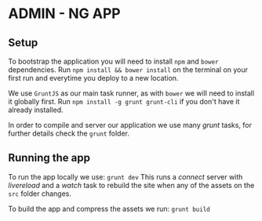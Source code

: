 # ADMIN - NG APP

## Setup

To bootstrap the application you will need to install `npm` and `bower` dependencies. Run `npm install && bower install` on the terminal on your first run and everytime you deploy to a new location.

We use `GruntJS` as our main task runner, as with `bower` we will need to install it globally first. Run `npm install -g grunt grunt-cli` if you don't have it already installed.

In order to compile and server our application we use many *grunt* tasks, for further details check the `grunt` folder.

## Running the app

To run the app locally we use: 
```grunt dev```
This runs a *connect* server with *livereload* and a *watch* task to rebuild the site when any of the assets on the `src` folder changes.

To build the app and compress the assets we run:
```grunt build```

